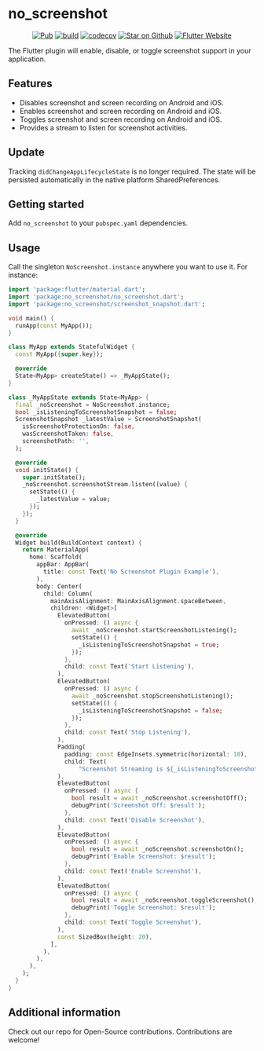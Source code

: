 # no_screenshot

<p align="center">
<a href="https://pub.dev/packages/no_screenshot"><img src="https://img.shields.io/pub/v/no_screenshot.svg" alt="Pub"></a>
<a href="https://github.com/FlutterPlaza/no_screenshot/actions"><img src="https://github.com/FlutterPlaza/no_screenshot/workflows/build/badge.svg" alt="build"></a>
<a href="https://github.com/FlutterPlaza/no_screenshot"><img src="https://codecov.io/gh/FlutterPlaza/no_screenshot/branch/development/graph/badge.svg" alt="codecov"></a>
<a href="https://github.com/FlutterPlaza/no_screenshot"><img src="https://img.shields.io/github/stars/FlutterPlaza/no_screenshot.svg?style=flat&logo=github&colorB=deeppink&label=stars" alt="Star on Github"></a>
<a href="https://flutter.dev/docs/development/data-and-backend/state-mgmt/options#bloc--rx"><img src="https://img.shields.io/badge/flutter-website-deepskyblue.svg" alt="Flutter Website"></a>
</p>

The Flutter plugin will enable, disable, or toggle screenshot support in your application.

## Features

- Disables screenshot and screen recording on Android and iOS.
- Enables screenshot and screen recording on Android and iOS.
- Toggles screenshot and screen recording on Android and iOS.
- Provides a stream to listen for screenshot activities.

## Update

Tracking `didChangeAppLifecycleState` is no longer required. The state will be persisted automatically in the native platform SharedPreferences.

## Getting started

Add `no_screenshot` to your `pubspec.yaml` dependencies.

## Usage

Call the singleton `NoScreenshot.instance` anywhere you want to use it. For instance:

```dart
import 'package:flutter/material.dart';
import 'package:no_screenshot/no_screenshot.dart';
import 'package:no_screenshot/screenshot_snapshot.dart';

void main() {
  runApp(const MyApp());
}

class MyApp extends StatefulWidget {
  const MyApp({super.key});

  @override
  State<MyApp> createState() => _MyAppState();
}

class _MyAppState extends State<MyApp> {
  final _noScreenshot = NoScreenshot.instance;
  bool _isListeningToScreenshotSnapshot = false;
  ScreenshotSnapshot _latestValue = ScreenshotSnapshot(
    isScreenshotProtectionOn: false,
    wasScreenshotTaken: false,
    screenshotPath: '',
  );

  @override
  void initState() {
    super.initState();
    _noScreenshot.screenshotStream.listen((value) {
      setState(() {
        _latestValue = value;
      });
    });
  }

  @override
  Widget build(BuildContext context) {
    return MaterialApp(
      home: Scaffold(
        appBar: AppBar(
          title: const Text('No Screenshot Plugin Example'),
        ),
        body: Center(
          child: Column(
            mainAxisAlignment: MainAxisAlignment.spaceBetween,
            children: <Widget>[
              ElevatedButton(
                onPressed: () async {
                  await _noScreenshot.startScreenshotListening();
                  setState(() {
                    _isListeningToScreenshotSnapshot = true;
                  });
                },
                child: const Text('Start Listening'),
              ),
              ElevatedButton(
                onPressed: () async {
                  await _noScreenshot.stopScreenshotListening();
                  setState(() {
                    _isListeningToScreenshotSnapshot = false;
                  });
                },
                child: const Text('Stop Listening'),
              ),
              Padding(
                padding: const EdgeInsets.symmetric(horizontal: 10),
                child: Text(
                    "Screenshot Streaming is ${_isListeningToScreenshotSnapshot ? 'ON' : 'OFF'}\n\nIsScreenshotProtectionOn: ${_latestValue.isScreenshotProtectionOn}\nwasScreenshotTaken: ${_latestValue.wasScreenshotTaken}\nScreenshot Path: ${_latestValue.screenshotPath}"),
              ),
              ElevatedButton(
                onPressed: () async {
                  bool result = await _noScreenshot.screenshotOff();
                  debugPrint('Screenshot Off: $result');
                },
                child: const Text('Disable Screenshot'),
              ),
              ElevatedButton(
                onPressed: () async {
                  bool result = await _noScreenshot.screenshotOn();
                  debugPrint('Enable Screenshot: $result');
                },
                child: const Text('Enable Screenshot'),
              ),
              ElevatedButton(
                onPressed: () async {
                  bool result = await _noScreenshot.toggleScreenshot();
                  debugPrint('Toggle Screenshot: $result');
                },
                child: const Text('Toggle Screenshot'),
              ),
              const SizedBox(height: 20),
            ],
          ),
        ),
      ),
    );
  }
}
```

## Additional information

Check out our repo for Open-Source contributions. Contributions are welcome!
